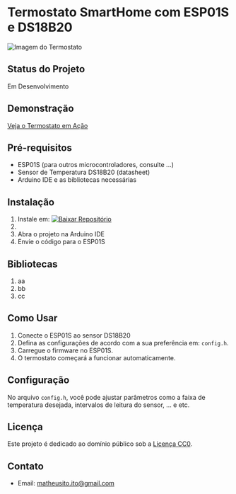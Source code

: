 # Termostato SmartHome com ESP01S e DS18B20
![Imagem do Termostato](link_da_imagem.png)

## Status do Projeto

Em Desenvolvimento

## Demonstração

[Veja o Termostato em Ação](link_da_demo.gif)

## Pré-requisitos

- ESP01S (para outros microcontroladores, consulte ...)
- Sensor de Temperatura DS18B20 (datasheet)
- Arduino IDE e as bibliotecas necessárias

## Instalação

1. Instale em: [![Baixar Repositório](https://img.shields.io/badge/Baixar-Reposit%C3%B3rio-brightgreen.svg)](https://github.com/math1p/Temperature-Humidity-ESP-DS18B20/archive/main.zip)
2. 
3. Abra o projeto na Arduino IDE
4. Envie o código para o ESP01S

## Bibliotecas
1. aa
2. bb
3. cc

## Como Usar

1. Conecte o ESP01S ao sensor DS18B20
2. Defina as configurações de acordo com a sua preferência em: `config.h`.
3. Carregue o firmware no ESP01S.
4. O termostato começará a funcionar automaticamente.

## Configuração

No arquivo `config.h`, você pode ajustar parâmetros como a faixa de temperatura desejada, intervalos de leitura do sensor, ... e etc.

## Licença

Este projeto é dedicado ao domínio público sob a [Licença CC0](https://creativecommons.org/publicdomain/zero/1.0/).

## Contato

- Email: matheusito.ito@gmail.com
